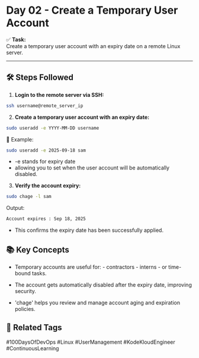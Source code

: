 # Day 02 - Create a Temporary User Account

✅ **Task:**  
Create a temporary user account with an expiry date on a remote Linux server.

---

## 🛠️ Steps Followed

1. **Login to the remote server via SSH:**

```bash
ssh username@remote_server_ip
```
2. **Create a temporary user account with an expiry date:**

```bash
sudo useradd -e YYYY-MM-DD username
```

🔹 Example:
```bash
sudo useradd -e 2025-09-18 sam
```
* -e stands for expiry date
* allowing you to set when the user account will be automatically disabled.

3. **Verify the account expiry:**

```bash
sudo chage -l sam
```

Output:

```bash
Account expires : Sep 18, 2025
```
* This confirms the expiry date has been successfully applied.

## 📚 Key Concepts
* Temporary accounts are useful for:
      - contractors
      - interns
       - or time-bound tasks.

* The account gets automatically disabled after the expiry date, improving security.

* 'chage' helps you review and manage account aging and expiration policies.

## 🔗 Related Tags
#100DaysOfDevOps #Linux #UserManagement #KodeKloudEngineer #ContinuousLearning
